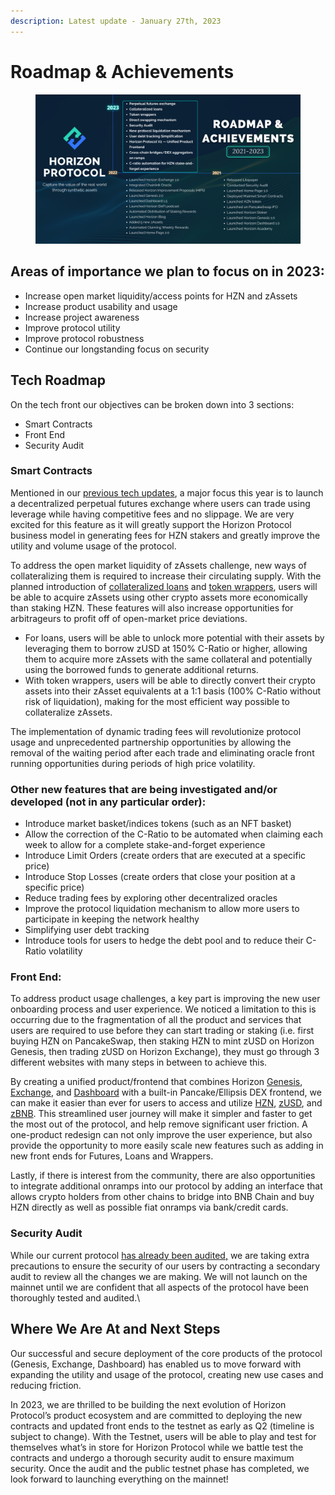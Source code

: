 ```yaml
---
description: Latest update - January 27th, 2023
---
```


# Roadmap & Achievements

<figure><img src="../../.gitbook/assets/May update.png" alt=""><figcaption></figcaption></figure>

## Areas of importance we plan to focus on in 2023: <a href="#08ea" id="08ea"></a>

* Increase open market liquidity/access points for HZN and zAssets
* Increase product usability and usage
* Increase project awareness
* Improve protocol utility
* Improve protocol robustness
* Continue our longstanding focus on security

## **Tech Roadmap** <a href="#b416" id="b416"></a>

On the tech front our objectives can be broken down into 3 sections:

* Smart Contracts
* Front End
* Security Audit

### Smart Contracts <a href="#1ecb" id="1ecb"></a>

Mentioned in our [previous tech updates](https://horizonprotocol.medium.com/tech-update-4bcb8c9f1a2c), a major focus this year is to launch a decentralized perpetual futures exchange where users can trade using leverage while having competitive fees and no slippage. We are very excited for this feature as it will greatly support the Horizon Protocol business model in generating fees for HZN stakers and greatly improve the utility and volume usage of the protocol.

To address the open market liquidity of zAssets challenge, new ways of collateralizing them is required to increase their circulating supply. With the planned introduction of [collateralized loans](https://academy.horizonprotocol.com/horizon-protocol/introduction/business-model#interests-via-zasset-loans-and-shorts) and [token wrappers](https://academy.horizonprotocol.com/horizon-protocol/introduction/business-model#wrap-unwrap-fees-for-token-wrappers), users will be able to acquire zAssets using other crypto assets more economically than staking HZN. These features will also increase opportunities for arbitrageurs to profit off of open-market price deviations.

* For loans, users will be able to unlock more potential with their assets by leveraging them to borrow zUSD at 150% C-Ratio or higher, allowing them to acquire more zAssets with the same collateral and potentially using the borrowed funds to generate additional returns.
* With token wrappers, users will be able to directly convert their crypto assets into their zAsset equivalents at a 1:1 basis (100% C-Ratio without risk of liquidation), making for the most efficient way possible to collateralize zAssets.

The implementation of dynamic trading fees will revolutionize protocol usage and unprecedented partnership opportunities by allowing the removal of the waiting period after each trade and eliminating oracle front running opportunities during periods of high price volatility.

### Other new features that are being investigated and/or developed (not in any particular order): <a href="#31ae" id="31ae"></a>

* Introduce market basket/indices tokens (such as an NFT basket)
* Allow the correction of the C-Ratio to be automated when claiming each week to allow for a complete stake-and-forget experience
* Introduce Limit Orders (create orders that are executed at a specific price)
* Introduce Stop Losses (create orders that close your position at a specific price)
* Reduce trading fees by exploring other decentralized oracles
* Improve the protocol liquidation mechanism to allow more users to participate in keeping the network healthy
* Simplifying user debt tracking
* Introduce tools for users to hedge the debt pool and to reduce their C-Ratio volatility

### Front End: <a href="#735a" id="735a"></a>

To address product usage challenges, a key part is improving the new user onboarding process and user experience. We noticed a limitation to this is occurring due to the fragmentation of all the product and services that users are required to use before they can start trading or staking (i.e. first buying HZN on PancakeSwap, then staking HZN to mint zUSD on Horizon Genesis, then trading zUSD on Horizon Exchange), they must go through 3 different websites with many steps in between to achieve this.

By creating a unified product/frontend that combines Horizon [Genesis](https://genesis.horizonprotocol.com/), [Exchange](https://exchange.horizonprotocol.com/), and [Dashboard](https://dashboard.horizonprotocol.com/) with a built-in Pancake/Ellipsis DEX frontend, we can make it easier than ever for users to access and utilize [HZN](https://academy.horizonprotocol.com/horizon-protocol/synthetic-assets-zassets#how-does-horizon-protocol-create-synthetic-assets), [zUSD](https://academy.horizonprotocol.com/horizon-protocol/synthetic-assets-zassets#zusd), and [zBNB](https://academy.horizonprotocol.com/horizon-protocol/synthetic-assets-zassets#zassets). This streamlined user journey will make it simpler and faster to get the most out of the protocol, and help remove significant user friction. A one-product redesign can not only improve the user experience, but also provide the opportunity to more easily scale new features such as adding in new front ends for Futures, Loans and Wrappers.

Lastly, if there is interest from the community, there are also opportunities to integrate additional onramps into our protocol by adding an interface that allows crypto holders from other chains to bridge into BNB Chain and buy HZN directly as well as possible fiat onramps via bank/credit cards.

### Security Audit

While our current protocol [has already been audited,](https://academy.horizonprotocol.com/horizon-protocol/introduction/security-audit) we are taking extra precautions to ensure the security of our users by contracting a secondary audit to review all the changes we are making. We will not launch on the mainnet until we are confident that all aspects of the protocol have been thoroughly tested and audited.\


## **Where We Are At and Next Steps** <a href="#a246" id="a246"></a>

Our successful and secure deployment of the core products of the protocol (Genesis, Exchange, Dashboard) has enabled us to move forward with expanding the utility and usage of the protocol, creating new use cases and reducing friction.

In 2023, we are thrilled to be building the next evolution of Horizon Protocol’s product ecosystem and are committed to deploying the new contracts and updated front ends to the testnet as early as Q2 (timeline is subject to change). With the Testnet, users will be able to play and test for themselves what’s in store for Horizon Protocol while we battle test the contracts and undergo a thorough security audit to ensure maximum security. Once the audit and the public testnet phase has completed, we look forward to launching everything on the mainnet!
